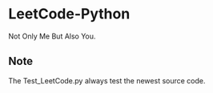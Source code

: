 # LeetCode-Python
Not Only Me But Also You.

## Note

The Test_LeetCode.py always test the newest source code.
